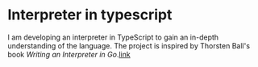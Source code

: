 # Interpreter in typescript

I am developing an interpreter in TypeScript to gain an in-depth understanding of the language. The project is inspired by Thorsten Ball's book *Writing an Interpreter in Go*.[link](https://interpreterbook.com/)
